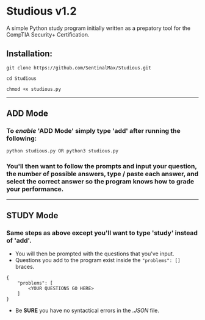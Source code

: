 # Studious v1.2
A simple Python study program initially written as a prepatory tool for the CompTIA Security+ Certification.

## Installation:
```
git clone https://github.com/SentinalMax/Studious.git
```
```
cd Studious
```
```
chmod +x studious.py
```
---
## **ADD** Mode
### To *enable* 'ADD Mode' simply type 'add' after running the following:
```
python studious.py OR python3 studious.py
```
### You'll then want to follow the prompts and input your **question**, the number of possible **answers**, type / paste each answer, and select the **correct** answer so the program knows how to grade your performance.
---

## **STUDY** Mode
### Same steps as above except you'll want to type '**study**' instead of 'add'.
- You will then be prompted with the questions that you've input.
- Questions you add to the program exist inside the `"problems": []` braces.
```
{
    "problems": [
        <YOUR QUESTIONS GO HERE>
    ]
}
```
- Be **SURE** you have no syntactical errors in the *.JSON* file. 
